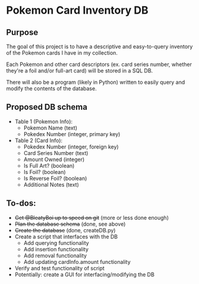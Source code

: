 # Pokemon Card Inventory DB

## Purpose

The goal of this project is to have a descriptive and easy-to-query inventory of the Pokemon cards I have in my collection.

Each Pokemon and other card descriptors (ex. card series number, whether they're a foil and/or full-art card) will be stored in a SQL DB.

There will also be a program (likely in Python) written to easily query and modify the contents of the database.

## Proposed DB schema
- Table 1 (Pokemon Info):
  - Pokemon Name (text)
  - Pokedex Number (integer, primary key)
- Table 2 (Card Info):
  - Pokedex Number (integer, foreign key)
  - Card Series Number (text)
  - Amount Owned (integer)
  - Is Full Art? (boolean)
  - Is Foil? (boolean)
  - Is Reverse Foil? (boolean)
  - Additional Notes (text)

## To-dos:

- ~~Get @BleatyBoi up to speed on git~~ (more or less done enough)
- ~~Plan the database schema~~ (done, see above)
- ~~Create the database~~ (done, createDB.py)
- Create a script that interfaces with the DB
  - Add querying functionality
  - Add insertion functionality
  - Add removal functionality
  - Add updating cardInfo.amount functionality
- Verify and test functionality of script
- Potentially: create a GUI for interfacing/modifying the DB
